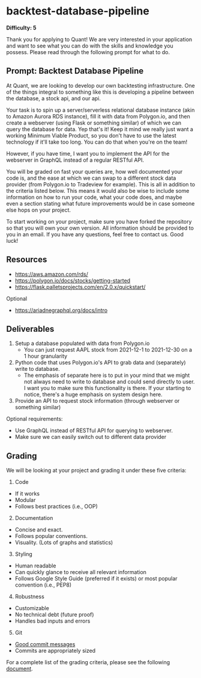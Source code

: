 # backtest-database-pipeline

**Difficulty: 5**

Thank you for applying to Quant! We are very interested in your application and want to see what you can do with the skills and knowledge you possess. Please read through the following prompt for what to do.

## **Prompt: Backtest Database Pipeline**

At Quant, we are looking to develop our own backtesting infrastructure. One of the things integral to something like this is developing a pipeline between the database, a stock api, and our api. 

Your task is to spin up a server/serverless relational database instance (akin to Amazon Aurora RDS instance), fill it with data from Polygon.io, and then create a webserver (using Flask or something similar) of which we can query the database for data. Yep that's it! Keep it mind we really just want a working Minimum Viable Product, so you don't have to use the latest technology if it'll take too long. You can do that when you're on the team!

However, if you have time, I want you to implement the API for the webserver in GraphQL instead of a regular RESTful API.

You will be graded on fast your queries are, how well documented your code is, and the ease at which we can swap to a different stock data provider (from Polygon.io to Tradeview for example). This is all in addition to the criteria listed below. This means it would also be wise to include some information on how to run your code, what your code does, and maybe even a section stating what future improvements would be in case someone else hops on your project.

To start working on your project, make sure you have forked the repository so that you will own your own version. All information should be provided to you in an email. If you have any questions, feel free to contact us. Good luck!

## **Resources**
- https://aws.amazon.com/rds/
- https://polygon.io/docs/stocks/getting-started
- https://flask.palletsprojects.com/en/2.0.x/quickstart/

Optional
- https://ariadnegraphql.org/docs/intro

## **Deliverables**

1. Setup a database populated with data from Polygon.io
   - You can just request AAPL stock from 2021-12-1 to 2021-12-30 on a 1 hour granularity
2. Python code that uses Polygon.io's API to grab data and (separately) write to database.
   - The emphasis of separate here is to put in your mind that we might not always need to write to database and could send directly to user. I want you to make sure this functionality is there. If your starting to notice, there's a huge emphasis on system design here.
3. Provide an API to request stock information (through webserver or something similar)

Optional requirements:
- Use GraphQL instead of RESTful API for querying to webserver.
- Make sure we can easily switch out to different data provider

## **Grading**
We will be looking at your project and grading it under these five criteria:
1. Code
 - If it works
 - Modular
 - Follows best practices (i.e., OOP)
2. Documentation
 - Concise and exact.
 - Follows popular conventions.
 - Visuality. (Lots of graphs and statistics)
3. Styling
 - Human readable
 - Can quickly glance to receive all relevant information
 - Follows Google Style Guide (preferred if it exists) or most popular convention (i.e., PEP8)
4. Robustness
 - Customizable
 - No technical debt (future proof)
 - Handles bad inputs and errors
5. Git
 - [Good commit messages](https://cbea.ms/git-commit/#seven-rules)
 - Commits are appropriately sized

For a complete list of the grading criteria, please see the following [document](https://docs.google.com/spreadsheets/d/16CqSJSlch7w9q4_ZTiydKGk0T01rgvIEcHHwqsI_KSo/edit?usp=sharing). 
